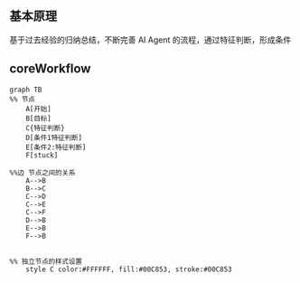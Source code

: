 ## 基本原理

基于过去经验的归纳总结，不断完善 AI Agent 的流程，通过特征判断，形成条件

## coreWorkflow

```mermaid
graph TB
%% 节点
    A[开始]
    B[目标]
    C{特征判断}
    D[条件1特征判断]
    E[条件2:特征判断]
    F[stuck]

%%边 节点之间的关系
    A-->B
    B-->C
    C-->D
    C-->E
    C-->F
    D-->B
    E-->B
    F-->B

    
%% 独立节点的样式设置
    style C color:#FFFFFF, fill:#00C853, stroke:#00C853
```
